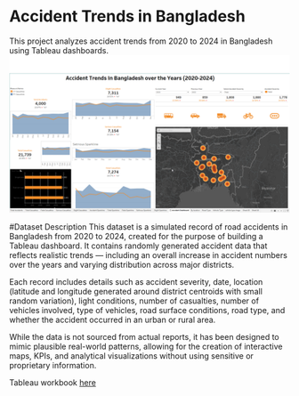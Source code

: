 # Accident Trends in Bangladesh

This project analyzes accident trends from 2020 to 2024 in Bangladesh using Tableau dashboards.  
![Accident Dashboard](accident.png)

#Dataset Description
This dataset is a simulated record of road accidents in Bangladesh from 2020 to 2024, created for the purpose of building a Tableau dashboard.
It contains randomly generated accident data that reflects realistic trends — including an overall increase in accident numbers over the years and varying distribution across major districts.

Each record includes details such as accident severity, date, location (latitude and longitude generated around district centroids with small random variation), light conditions, number of casualties, number of vehicles involved, type of vehicles, road surface conditions, road type, and whether the accident occurred in an urban or rural area.

While the data is not sourced from actual reports, it has been designed to mimic plausible real-world patterns, allowing for the creation of interactive maps, KPIs, and analytical visualizations without using sensitive or proprietary information.



Tableau workbook [here](https://public.tableau.com/app/profile/nusrat.jahan.farin/viz/AccidenttrendsinBangladesh/AccidentDashboard)
